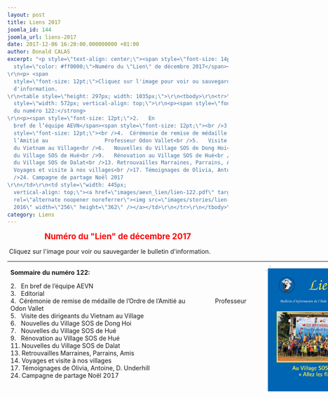```yaml
---
layout: post
title: Liens 2017
joomla_id: 144
joomla_url: liens-2017
date: 2017-12-06 16:20:00.000000000 +01:00
author: Donald CALAS
excerpt: "<p style=\"text-align: center;\"><span style=\"font-size: 14pt;\"><strong><span
  style=\"color: #ff0000;\">Numéro du \"Lien\" de décembre 2017</span></strong>
\r\n<p> <span
  style=\"font-size: 12pt;\">Cliquez sur l'image pour voir ou sauvegarder le bulletin
  d'information. 
\r\n<table style=\"height: 297px; width: 1035px;\">\r\n<tbody>\r\n<tr>\r\n<td
  style=\"width: 572px; vertical-align: top;\">\r\n<p><span style=\"font-size: 12pt;\"><strong>Sommaire
  du numéro 122:</strong>
\r\n<p><span style=\"font-size: 12pt;\">2.   En
  bref de l’équipe AEVN</span><span style=\"font-size: 12pt;\"><br />3.   Editorial</span><span
  style=\"font-size: 12pt;\"><br />4.  Cérémonie de remise de médaille de l’Ordre de
  l’Amitié au                  Professeur Odon Vallet<br />5.   Visite des dirigeants
  du Vietnam au Village<br />6.   Nouvelles du Village SOS de Dong Hoi<br />7.   Nouvelles
  du Village SOS de Hué<br />9.   Rénovation au Village SOS de Hué<br />11. Nouvelles
  du Village SOS de Dalat<br />13. Retrouvailles Marraines, Parrains, Amis<br />14.
  Voyages et visite à nos villages<br />17. Témoignages de Olivia, Antoine, D. Underhill<br
  />24. Campagne de partage Noël 2017
\r\n</td>\r\n<td style=\"width: 445px;
  vertical-align: top;\"><a href=\"images/aevn_lien/lien-122.pdf\" target=\"_blank\"
  rel=\"alternate noopener noreferrer\"><img src=\"images/stories/lien-122.png\" alt=\"Lien
  2016\" width=\"256\" height=\"362\" /></a></td>\r\n</tr>\r\n</tbody>\r\n</table>\r\n"
category: Liens
---
```

<p style="text-align: center;"><span style="font-size: 14pt;"><strong><span style="color: #ff0000;">Numéro du "Lien" de décembre 2017</span></strong>

<p> Cliquez sur l'image pour voir ou sauvegarder le bulletin d'information. 

<table style="height: 297px; width: 1035px;">
<tbody>
<tr>
<td style="width: 572px; vertical-align: top;">
<p><strong>Sommaire du numéro 122:</strong>

<p>2.   En bref de l’équipe AEVN</span><br />3.   Editorial</span><br />4.  Cérémonie de remise de médaille de l’Ordre de l’Amitié au                  Professeur Odon Vallet<br />5.   Visite des dirigeants du Vietnam au Village<br />6.   Nouvelles du Village SOS de Dong Hoi<br />7.   Nouvelles du Village SOS de Hué<br />9.   Rénovation au Village SOS de Hué<br />11. Nouvelles du Village SOS de Dalat<br />13. Retrouvailles Marraines, Parrains, Amis<br />14. Voyages et visite à nos villages<br />17. Témoignages de Olivia, Antoine, D. Underhill<br />24. Campagne de partage Noël 2017

</td>
<td style="width: 445px; vertical-align: top;"><a href="/assets/images/aevn_lien/lien-122.pdf" target="_blank" rel="alternate noopener noreferrer"><img src="/assets/images/stories/lien-122.png" alt="Lien 2016" width="256" height="362" /></a></td>
</tr>
</tbody>
</table>

